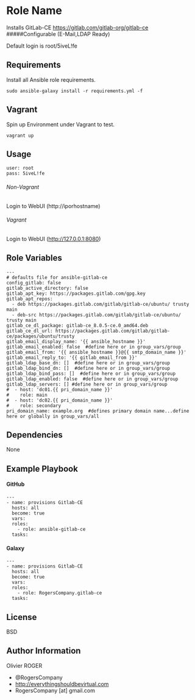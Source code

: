 Role Name
=========

Installs GitLab-CE https://gitlab.com/gitlab-org/gitlab-ce
#####Configurable (E-Mail,LDAP Ready)

Default login is root/5iveL!fe

Requirements
------------

Install all Ansible role requirements.
````
sudo ansible-galaxy install -r requirements.yml -f
````

Vagrant
-------
Spin up Environment under Vagrant to test.
````
vagrant up
````

Usage
-----
````
user: root
pass: 5iveL!fe
````

###### Non-Vagrant
Login to WebUI (http://iporhostname)

###### Vagrant
Login to WebUI (http://127.0.0.1:8080)

Role Variables
--------------

````
---
# defaults file for ansible-gitlab-ce
config_gitlab: false
gitlab_active_directory: false
gitlab_apt_key: https://packages.gitlab.com/gpg.key
gitlab_apt_repos:
  - deb https://packages.gitlab.com/gitlab/gitlab-ce/ubuntu/ trusty main
  - deb-src https://packages.gitlab.com/gitlab/gitlab-ce/ubuntu/ trusty main
gitlab_ce_dl_package: gitlab-ce_8.0.5-ce.0_amd64.deb
gitlab_ce_dl_url: https://packages.gitlab.com/gitlab/gitlab-ce/packages/ubuntu/trusty
gitlab_email_display_name: '{{ ansible_hostname }}'
gitlab_email_enabled: false  #define here or in group_vars/group
gitlab_email_from: '{{ ansible_hostname }}@{{ smtp_domain_name }}'
gitlab_email_reply_to: '{{ gitlab_email_from }}'
gitlab_ldap_base_dn: []  #define here or in group_vars/group
gitlab_ldap_bind_dn: []  #define here or in group_vars/group
gitlab_ldap_bind_pass: []  #define here or in group_vars/group
gitlab_ldap_enabled: false  #define here or in group_vars/group
gitlab_ldap_servers: [] #define here or in group_vars/group
#  - host: 'dc01.{{ pri_domain_name }}'
#    role: main
#  - host: 'dc02.{{ pri_domain_name }}'
#    role: secondary
pri_domain_name: example.org  #defines primary domain name...define here or globally in group_vars/all
````

Dependencies
------------

None

Example Playbook
----------------

#### GitHub
````
---
- name: provisions Gitlab-CE
  hosts: all
  become: true
  vars:
  roles:
    - role: ansible-gitlab-ce
  tasks:
````
#### Galaxy
````
---
- name: provisions Gitlab-CE
  hosts: all
  become: true
  vars:
  roles:
    - role: RogersCompany.gitlab-ce
  tasks:
````

License
-------

BSD

Author Information
------------------

Olivier ROGER
- @RogersCompany
- http://everythingshouldbevirtual.com
- RogersCompany [at] gmail.com
